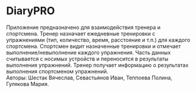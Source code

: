 # DiaryPRO
Приложение предназначено для взаимодействия тренера и спортсмена. Тренер назначает ежедневные тренировки с упражнениями (тип, количество, время, расстояние и т.п.) для каждого спортсмена. Спортсмен видит назначенные тренировки и отмечает выполнение/невыполнение каждого упражнения. Часть данных считывается с носимых устройств и переносится в результаты выполнения упражнений. Тренер получает информацию о результатах выполнения спортсменом упражнений. <br>
Авторы: Шестак Вячеслав, Севастьянов Иван, Теппоева Полина, Гулякова Мария.
